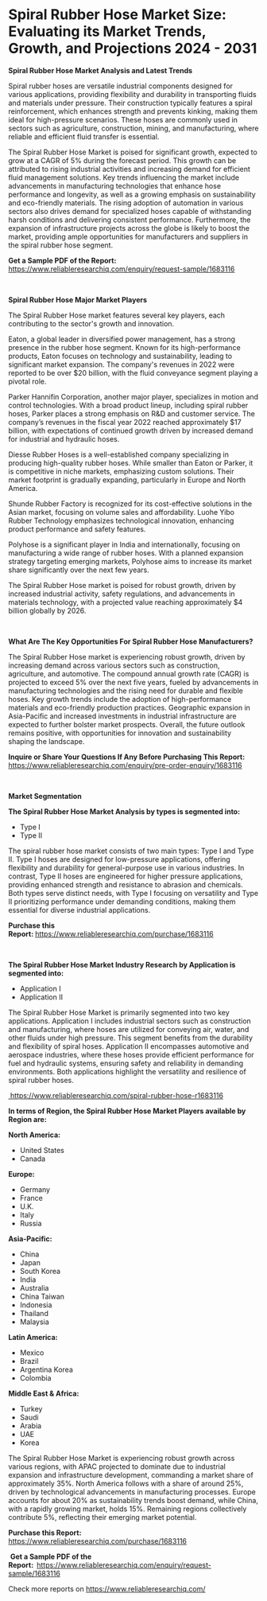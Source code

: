 <p><h1>Spiral Rubber Hose Market Size: Evaluating its Market Trends, Growth, and Projections 2024 - 2031</h1></p><p><strong>Spiral Rubber Hose Market Analysis and Latest Trends</strong></p>
<p><p>Spiral rubber hoses are versatile industrial components designed for various applications, providing flexibility and durability in transporting fluids and materials under pressure. Their construction typically features a spiral reinforcement, which enhances strength and prevents kinking, making them ideal for high-pressure scenarios. These hoses are commonly used in sectors such as agriculture, construction, mining, and manufacturing, where reliable and efficient fluid transfer is essential.</p><p>The Spiral Rubber Hose Market is poised for significant growth, expected to grow at a CAGR of 5% during the forecast period. This growth can be attributed to rising industrial activities and increasing demand for efficient fluid management solutions. Key trends influencing the market include advancements in manufacturing technologies that enhance hose performance and longevity, as well as a growing emphasis on sustainability and eco-friendly materials. The rising adoption of automation in various sectors also drives demand for specialized hoses capable of withstanding harsh conditions and delivering consistent performance. Furthermore, the expansion of infrastructure projects across the globe is likely to boost the market, providing ample opportunities for manufacturers and suppliers in the spiral rubber hose segment.</p></p>
<p><strong>Get a Sample PDF of the Report:&nbsp;</strong> <a href="https://www.reliableresearchiq.com/enquiry/request-sample/1683116?utm_campaign=1870&utm_medium=2&utm_source=Github&utm_content=ia&utm_term=30122024&utm_id=spiral-rubber-hose">https://www.reliableresearchiq.com/enquiry/request-sample/1683116</a></p>
<p>&nbsp;</p>
<p><strong>Spiral Rubber Hose Major Market Players</strong></p>
<p><p>The Spiral Rubber Hose market features several key players, each contributing to the sector's growth and innovation. </p><p>Eaton, a global leader in diversified power management, has a strong presence in the rubber hose segment. Known for its high-performance products, Eaton focuses on technology and sustainability, leading to significant market expansion. The company's revenues in 2022 were reported to be over $20 billion, with the fluid conveyance segment playing a pivotal role.</p><p>Parker Hannifin Corporation, another major player, specializes in motion and control technologies. With a broad product lineup, including spiral rubber hoses, Parker places a strong emphasis on R&D and customer service. The company’s revenues in the fiscal year 2022 reached approximately $17 billion, with expectations of continued growth driven by increased demand for industrial and hydraulic hoses.</p><p>Diesse Rubber Hoses is a well-established company specializing in producing high-quality rubber hoses. While smaller than Eaton or Parker, it is competitive in niche markets, emphasizing custom solutions. Their market footprint is gradually expanding, particularly in Europe and North America.</p><p>Shunde Rubber Factory is recognized for its cost-effective solutions in the Asian market, focusing on volume sales and affordability. Luohe Yibo Rubber Technology emphasizes technological innovation, enhancing product performance and safety features.</p><p>Polyhose is a significant player in India and internationally, focusing on manufacturing a wide range of rubber hoses. With a planned expansion strategy targeting emerging markets, Polyhose aims to increase its market share significantly over the next few years.</p><p>The Spiral Rubber Hose market is poised for robust growth, driven by increased industrial activity, safety regulations, and advancements in materials technology, with a projected value reaching approximately $4 billion globally by 2026.</p></p>
<p>&nbsp;</p>
<p><strong>What Are The Key Opportunities For Spiral Rubber Hose Manufacturers?</strong></p>
<p><p>The Spiral Rubber Hose market is experiencing robust growth, driven by increasing demand across various sectors such as construction, agriculture, and automotive. The compound annual growth rate (CAGR) is projected to exceed 5% over the next five years, fueled by advancements in manufacturing technologies and the rising need for durable and flexible hoses. Key growth trends include the adoption of high-performance materials and eco-friendly production practices. Geographic expansion in Asia-Pacific and increased investments in industrial infrastructure are expected to further bolster market prospects. Overall, the future outlook remains positive, with opportunities for innovation and sustainability shaping the landscape.</p></p>
<p><strong>Inquire or Share Your Questions If Any Before Purchasing This Report:</strong> <a href="https://www.reliableresearchiq.com/enquiry/pre-order-enquiry/1683116?utm_campaign=1870&utm_medium=2&utm_source=Github&utm_content=ia&utm_term=30122024&utm_id=spiral-rubber-hose">https://www.reliableresearchiq.com/enquiry/pre-order-enquiry/1683116</a></p>
<p>&nbsp;</p>
<p><strong>Market Segmentation</strong></p>
<p><strong>The Spiral Rubber Hose Market Analysis by types is segmented into:</strong></p>
<p><ul><li>Type I</li><li>Type II</li></ul></p>
<p><p>The spiral rubber hose market consists of two main types: Type I and Type II. Type I hoses are designed for low-pressure applications, offering flexibility and durability for general-purpose use in various industries. In contrast, Type II hoses are engineered for higher pressure applications, providing enhanced strength and resistance to abrasion and chemicals. Both types serve distinct needs, with Type I focusing on versatility and Type II prioritizing performance under demanding conditions, making them essential for diverse industrial applications.</p></p>
<p><strong>Purchase this Report:&nbsp;</strong><a href="https://www.reliableresearchiq.com/purchase/1683116?utm_campaign=1870&utm_medium=2&utm_source=Github&utm_content=ia&utm_term=30122024&utm_id=spiral-rubber-hose">https://www.reliableresearchiq.com/purchase/1683116</a></p>
<p>&nbsp;</p>
<p><strong>The Spiral Rubber Hose Market Industry Research by Application is segmented into:</strong></p>
<p><ul><li>Application I</li><li>Application II</li></ul></p>
<p><p>The Spiral Rubber Hose Market is primarily segmented into two key applications. Application I includes industrial sectors such as construction and manufacturing, where hoses are utilized for conveying air, water, and other fluids under high pressure. This segment benefits from the durability and flexibility of spiral hoses. Application II encompasses automotive and aerospace industries, where these hoses provide efficient performance for fuel and hydraulic systems, ensuring safety and reliability in demanding environments. Both applications highlight the versatility and resilience of spiral rubber hoses.</p></p>
<p><a href="https://www.reliableresearchiq.com/spiral-rubber-hose-r1683116?utm_campaign=1870&utm_medium=2&utm_source=Github&utm_content=ia&utm_term=30122024&utm_id=spiral-rubber-hose">&nbsp;https://www.reliableresearchiq.com/spiral-rubber-hose-r1683116</a></p>
<p><strong>In terms of Region, the Spiral Rubber Hose Market Players available by Region are:</strong></p>
<p>
    <p> <strong> North America: </strong>
        <ul>
            <li>United States</li>
            <li>Canada</li>
        </ul>
        </p> 
    <p> <strong> Europe: </strong>
        <ul>
            <li>Germany</li>
            <li>France</li>
            <li>U.K.</li>
            <li>Italy</li>
            <li>Russia</li>
        </ul>
        </p> 
    <p> <strong> Asia-Pacific: </strong>
        <ul>
            <li>China</li>
            <li>Japan</li>
            <li>South Korea</li>
            <li>India</li>
            <li>Australia</li>
            <li>China Taiwan</li>
            <li>Indonesia</li>
            <li>Thailand</li>
            <li>Malaysia</li>
        </ul>
        </p> 
    <p> <strong> Latin America: </strong>
        <ul>
            <li>Mexico</li>
            <li>Brazil</li>
            <li>Argentina Korea</li>
            <li>Colombia</li>
        </ul>
        </p> 
    <p> <strong> Middle East & Africa: </strong>
        <ul>
            <li>Turkey</li>
            <li>Saudi</li>
            <li>Arabia</li>
            <li>UAE</li>
            <li>Korea</li>
        </ul>
    </p>
    </p>
<p><p>The Spiral Rubber Hose Market is experiencing robust growth across various regions, with APAC projected to dominate due to industrial expansion and infrastructure development, commanding a market share of approximately 35%. North America follows with a share of around 25%, driven by technological advancements in manufacturing processes. Europe accounts for about 20% as sustainability trends boost demand, while China, with a rapidly growing market, holds 15%. Remaining regions collectively contribute 5%, reflecting their emerging market potential.</p></p>
<p><strong>Purchase this Report: </strong><a href="https://www.reliableresearchiq.com/purchase/1683116?utm_campaign=1870&utm_medium=2&utm_source=Github&utm_content=ia&utm_term=30122024&utm_id=spiral-rubber-hose">https://www.reliableresearchiq.com/purchase/1683116</a></p>
<p>&nbsp;<strong>Get a Sample PDF of the Report:&nbsp;&nbsp;</strong><a href="https://www.reliableresearchiq.com/enquiry/request-sample/1683116?utm_campaign=1870&utm_medium=2&utm_source=Github&utm_content=ia&utm_term=30122024&utm_id=spiral-rubber-hose">https://www.reliableresearchiq.com/enquiry/request-sample/1683116</a></p>
<p><strong></strong></p>
<p>Check more reports on <a href="https://www.reliableresearchiq.com/?utm_campaign=1870&utm_medium=2&utm_source=Github&utm_content=ia&utm_term=30122024&utm_id=spiral-rubber-hose">https://www.reliableresearchiq.com/</a></p>